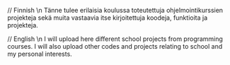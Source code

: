 // Finnish \n
Tänne tulee erilaisia koulussa toteutettuja ohjelmointikurssien projekteja sekä muita vastaavia itse kirjoitettuja koodeja, funktioita ja projekteja.

// English \n
I will upload here different school projects from programming courses. I will also upload other codes and projects relating to school and my personal interests.
